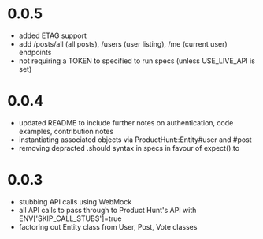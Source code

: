 # 0.0.5

- added ETAG support
- add /posts/all (all posts), /users (user listing), /me (current user) endpoints
- not requiring a TOKEN to specified to run specs (unless USE_LIVE_API is set)

# 0.0.4

- updated README to include further notes on authentication, code examples, contribution notes
- instantiating associated objects via ProductHunt::Entity#user and #post
- removing depracted .should syntax in specs in favour of expect().to

# 0.0.3

- stubbing API calls using WebMock
- all API calls to pass through to Product Hunt's API with ENV['SKIP_CALL_STUBS']=true
- factoring out Entity class from User, Post, Vote classes
